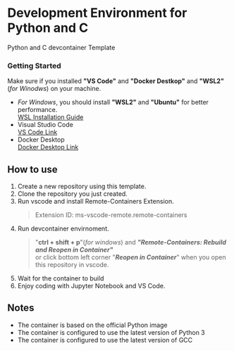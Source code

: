 # Development Environment for Python and C
Python and C devcontainer Template

### **Getting Started**

Make sure if you installed **"VS Code"** and **"Docker Destkop"** and **"WSL2"**(*for Winodws*) on your machine.
- *For Windows*, you should install **"WSL2"** and **"Ubuntu"** for better performance.     
    [WSL Installation Guide](https://docs.microsoft.com/ko-kr/windows/wsl/install-win10)
- Visual Studio Code            
    [VS Code Link](https://code.visualstudio.com/)
- Docker Desktop        
    [Docker Desktop Link](https://docs.docker.com/desktop/#download-and-install)


## **How to use**

1. Create a new repository using this template.
2. Clone the repository you just created.
3. Run vscode and install Remote-Containers Extension.
    > Extension ID: ms-vscode-remote.remote-containers
4. Run devcontainer envirnoment.
    > "**ctrl + shift + p**"(*for windows*) and ***"Remote-Containers: Rebuild and Reopen in Container"***        
    > or 
    > click bottom left corner "***Reopen in Container***" when you open this repository in vscode.
5. Wait for the container to build
6. Enjoy coding with Jupyter Notebook and VS Code.


## Notes
- The container is based on the official Python image
- The container is configured to use the latest version of Python 3
- The container is configured to use the latest version of GCC